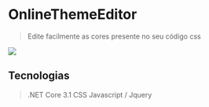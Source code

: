 
# OnlineThemeEditor 
> Edite facilmente as cores presente no seu código css

![](../OnlineThemeEditor/wwwroot/images/screenshot.png")

## Tecnologias
> .NET Core 3.1
> CSS
> Javascript / Jquery

